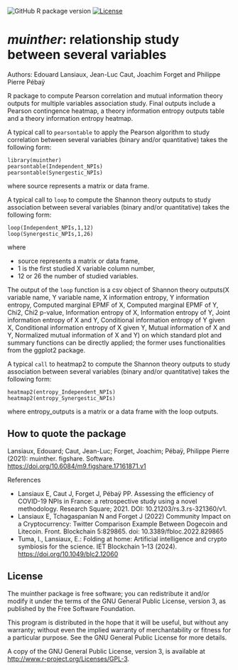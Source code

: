 ![GitHub R package version](https://img.shields.io/github/r-package/v/edlansiaux/muinther)
[![License](https://img.shields.io/github/license/edlansiaux/muinther)](https://github.com/edlansiaux/muinther/blob/master/LICENSE)

*muinther*: relationship study between several variables
==

Authors: Edouard Lansiaux, Jean-Luc Caut, Joachim Forget and Philippe Pierre Pébaÿ

R package to compute Pearson correlation and mutual information theory outputs for multiple variables association study. Final outputs include a Pearson contingence heatmap, a theory information entropy outputs table and a theory information entropy heatmap.

A typical call to `pearsontable` to apply the Pearson algorithm to study correlation between several variables (binary and/or quantitative) takes the following form:

```
library(muinther)
pearsontable(Independent_NPIs)
pearsontable(Synergestic_NPIs)
```

where source represents a  matrix or data frame.


A typical call to `loop` to compute the Shannon theory outputs to study association between several variables (binary and/or quantitative) takes the following form:

```
loop(Independent_NPIs,1,12)
loop(Synergestic_NPIs,1,26)
```

where 
- source represents a  matrix or data frame, 
- 1 is the first studied X variable column number,
- 12 or 26 the number of studied variables.

The output of the `loop` function is a csv object of Shannon theory outputs(X variable name, Y variable name, X information entropy, Y information entropy, Computed marginal EPMF of X, Computed marginal EPMF of Y, Chi2, Chi2 p-value, Information entropy of X, Information entropy of Y, Joint information entropy of X and Y, Conditional information entropy of Y given X, Conditional information entropy of X given Y, Mutual information of X and Y, Normalized mutual information of X and Y) on which standard plot and summary functions can be directly applied; the former uses functionalities from the ggplot2 package. 


A typical `call` to heatmap2 to compute the Shannon theory outputs to study association between several variables (binary and/or quantitative) takes the following form:

```
heatmap2(entropy_Independent_NPIs)
heatmap2(entropy_Synergestic_NPIs)
```

where entropy_outputs is a matrix or a data frame with the loop outputs.


How to quote the package
-
Lansiaux, Edouard; Caut, Jean-Luc; Forget, Joachim; Pébaÿ, Philippe Pierre (2021): muinther. figshare. Software. https://doi.org/10.6084/m9.figshare.17161871.v1 

References
- Lansiaux E, Caut J, Forget J, Pébaÿ PP. Assessing the efficiency of COVID-19 NPIs in France: a retrospective study using a novel methodology. Research Square; 2021. DOI: 10.21203/rs.3.rs-321360/v1.
- Lansiaux E, Tchagaspanian N and Forget J (2022) Community Impact on a Cryptocurrency: Twitter Comparison Example Between Dogecoin and Litecoin. Front. Blockchain 5:829865. doi: 10.3389/fbloc.2022.829865
- Tuma, I., Lansiaux, E.: Folding at home: Artificial intelligence and crypto symbiosis for the science. IET Blockchain 1–13 (2024). https://doi.org/10.1049/blc2.12060

License
-
The muinther package is free software; you can redistribute it and/or modify it under the terms of the GNU General Public License, version 3, as published by the Free Software Foundation.

This program is distributed in the hope that it will be useful, but without any warranty; without even the implied warranty of merchantability or fitness for a particular purpose. See the GNU General Public License for more details.

A copy of the GNU General Public License, version 3, is available at http://www.r-project.org/Licenses/GPL-3.
